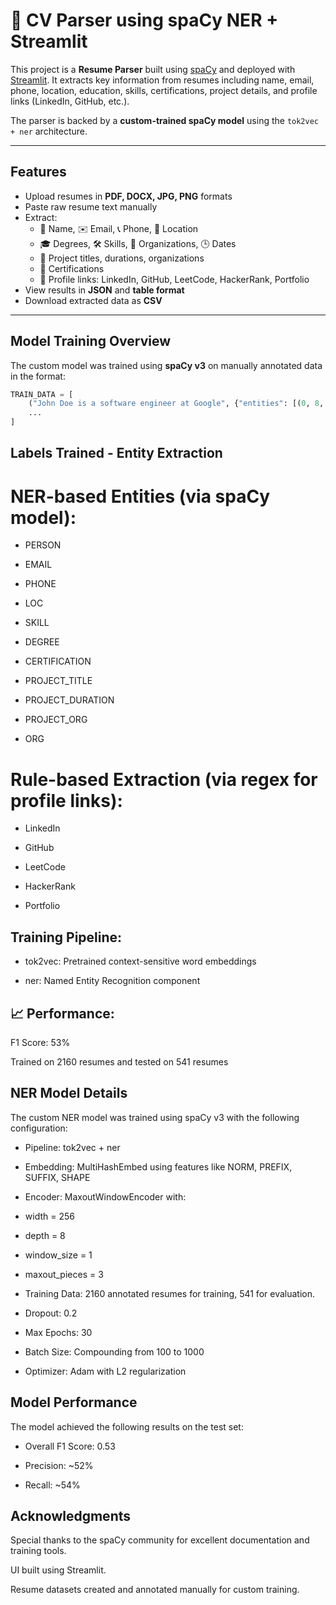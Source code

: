 # 📄 CV Parser using spaCy NER + Streamlit

This project is a **Resume Parser** built using [spaCy](https://spacy.io/) and deployed with [Streamlit](https://streamlit.io/). It extracts key information from resumes including name, email, phone, location, education, skills, certifications, project details, and profile links (LinkedIn, GitHub, etc.).

The parser is backed by a **custom-trained spaCy model** using the `tok2vec + ner` architecture.

---

## Features

- Upload resumes in **PDF, DOCX, JPG, PNG** formats
- Paste raw resume text manually
- Extract:
  - 👤 Name, ✉️ Email, 📞 Phone, 📍 Location
  - 🎓 Degrees, 🛠 Skills, 🏢 Organizations, 🕒 Dates
  - 🧪 Project titles, durations, organizations
  - 📜 Certifications
  - 🔗 Profile links: LinkedIn, GitHub, LeetCode, HackerRank, Portfolio
- View results in **JSON** and **table format**
- Download extracted data as **CSV**

---

## Model Training Overview

The custom model was trained using **spaCy v3** on manually annotated data in the format:

```python
TRAIN_DATA = [
    ("John Doe is a software engineer at Google", {"entities": [(0, 8, "PERSON"), (31, 37, "ORG")]}),
    ...
]
```

## Labels Trained - Entity Extraction
# NER-based Entities (via spaCy model):

- PERSON

- EMAIL

- PHONE

- LOC

- SKILL

- DEGREE

- CERTIFICATION

- PROJECT_TITLE

- PROJECT_DURATION

- PROJECT_ORG

- ORG

# Rule-based Extraction (via regex for profile links):

- LinkedIn

- GitHub

- LeetCode

- HackerRank

- Portfolio

## Training Pipeline:

- tok2vec: Pretrained context-sensitive word embeddings

- ner: Named Entity Recognition component

## 📈 Performance:
F1 Score: 53%

Trained on 2160 resumes and tested on 541 resumes

## NER Model Details
The custom NER model was trained using spaCy v3 with the following configuration:

- Pipeline: tok2vec + ner

- Embedding: MultiHashEmbed using features like NORM, PREFIX, SUFFIX, SHAPE

- Encoder: MaxoutWindowEncoder with:

- width = 256

- depth = 8

- window_size = 1

- maxout_pieces = 3

- Training Data: 2160 annotated resumes for training, 541 for evaluation.

- Dropout: 0.2

- Max Epochs: 30

- Batch Size: Compounding from 100 to 1000

- Optimizer: Adam with L2 regularization

## Model Performance
The model achieved the following results on the test set:

- Overall F1 Score: 0.53

- Precision: ~52%

- Recall: ~54%

## Acknowledgments
Special thanks to the spaCy community for excellent documentation and training tools.

UI built using Streamlit.

Resume datasets created and annotated manually for custom training.
